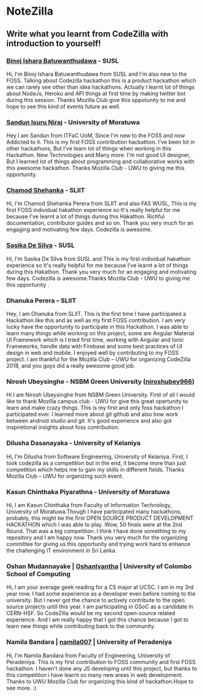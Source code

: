 # NoteZilla

## Write what you learnt from CodeZilla with introduction to yourself!

### [Binoj Ishara Batuwanthudawa](https://github.com/BinojBI) - SUSL 
Hi, I'm Binoj Ishara Batuwanthudawa from SUSL and I'm also new to the FOSS. Talking about Codezilla hackathon this is a product hackathon which we can rarely see other than idea hackathons. Actually I learnt lot of things about NodeJs, Heroku and API things at first time by making twitter bot during this session. Thanks Mozilla Club give this oppotunity to me and hope to see this kind of events future as well.

### [Sandun Isuru Niraj](https://github.com/Sandun-Isuru-Niraj) - University of Moratuwa

Hey I am Sandun from ITFaC UoM, Since I'm new to the FOSS and now Addicted to it. This is my first FOSS contribution hackathon. I've been lot in other hackathons, But I've learn lot of things when working in this Hackathon. New Technologies and Many more. I'm not good UI designer, But I learned lot of things about programming and collaborative works with this awesome hackathon. Thanks Mozilla Club - UWU to giving me this opportunity.


### [Chamod Shehanka](https://github.com/Shehanka) - SLIIT 
Hi, I'm Chamod Shehanka Perera from SLIIT and also FAS WUSL, This is my first FOSS individual hakathon experience so It's really helpful for me because I've learnt a lot of things during this Hakathon. Richful documentation,  contributor guides and so on. Thank you very much for an engaging and motivating few days. Codezilla is awesome.


### [Sasika De Silva](https://github.com/sasikadesilva) - SUSL 
Hi, I'm Sasika De Silva from SUSL and This is my first individual hakathon experience so It's really helpful for me because I've learnt a lot of things during this Hakathon. Thank you very much for an engaging and motivating few days. Codezilla is awesome.Thanks Mozilla Club - UWU to giving me this opportunity .


### Dhanuka Perera – SLIIT

Hey, I am Dhanuka from SLIIT. This is the first time I have participated a Hackathon like this and as well as my first FOSS contribution. I am very lucky have the opportunity to participate in this Hackathon. I was able to learn many things while working on this project, some are Angular Material UI Framework which is I tried first time, working with Angular and Ionic Frameworks, handle data with Firebase and some best practices of UI design in web and mobile. I enjoyed well by contributing to my FOSS project. I am thankful for the Mozilla Club – UWU for organizing CodeZilla 2018, and you guys did a really awesome good job. 


### Nirosh Ubeysinghe - NSBM Green University (<a href="https://github.com/niroshubey966">niroshubey966</a>)

Hi I am Nirosh Ubeysinghe from NSBM Green University. First of all I would like to thank Mozilla campus club - UWU for give this great opertunity to learn and make crazy things. This is my first and only foss hackathon I participated ever. I learned more about git github and also how work between android studio and git. It's good experience and also got inspiretional insights about foss contribution.


### Dilusha Dasanayaka - University of Kelaniya

Hi, I'm Dilusha from Software Engineering, University of Kelaniya. First, I took codezilla as a competition but in the end, it become more than just competition which helps me to gain my skills in different fields. Thanks Mozilla Club – UWU for organizing such event.


### Kasun Chinthaka Piyarathna - University of Moratuwa

Hi, I am Kasun Chinthaka from Faculty of Information Technology, University of Moratuwa.Though I have participated many hackathons, probably, this might be the first OPEN SOURCE PRODUCT DEVELOPMENT HACKATHON which I was able to play. Wow, 50 finals were at the 2nd Round. That was a big competition. I think I have done something to my repository and I am happy now. Thank you very much for the organizing committee for giving us this opportunity and trying work hard to enhance the challenging IT environment in Sri Lanka. 

### Oshan Mudannayake | [OshanIvantha](https://github.com/OshanIvantha) | University of Colombo School of Computing

Hi, I am your average geek reading for a CS major at UCSC. I am in my 3rd year now. I had some experience as a developer even before coming to the university. But I never got the chance to actively contribute to the open source projects until this year. I am participating in GSoC as a candidate in CERN-HSF. So CodeZilla would be my second open-source related experience. And I am really happy that I got this chance because I got to learn new things while contributing back to the community. 

### Namila Bandara | [namila007](https://github.com/namila007) | University of Peradeniya

Hi, I'm Namila Bandara from Faculty of Engineering, University of Peradeniya. This is my first contribution to FOSS community and first FOSS hackathon.  I haven't done any JS developing until this project, but thanks to this competition i have learnt so many new areas in web development. Thanks to UWU Mozilla Club for organizing this kind of hackathon.Hope to see more. :)
